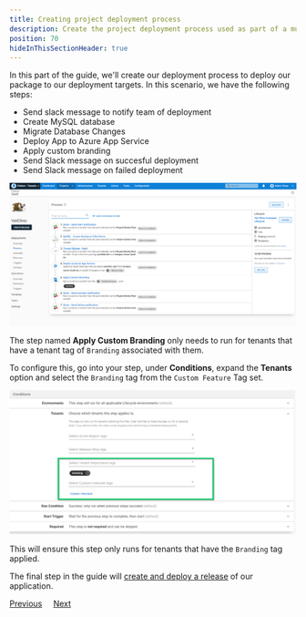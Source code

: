 ```yaml
---
title: Creating project deployment process
description: Create the project deployment process used as part of a multi-tenant SaaS setup in Octopus Deploy.
position: 70
hideInThisSectionHeader: true
---
```


In this part of the guide, we'll create our deployment process to deploy our package to our deployment targets.  In this scenario, we have the following steps:

* Send slack message to notify team of deployment
* Create MySQL database
* Migrate Database Changes
* Deploy App to Azure App Service 
* Apply custom branding 
* Send Slack message on succesful deployment
* Send Slack message on failed deployment

![](images/creating-new-deployment-process.png "width=500")

The step named **Apply Custom Branding** only needs to run for tenants that have a tenant tag of `Branding` associated with them. 

To configure this, go into your step, under **Conditions**, expand the **Tenants** option and select the `Branding` tag from the `Custom Feature` Tag set.

![](images/apply-custom-branding-step.png "width=500")

This will ensure this step only runs for tenants that have the `Branding` tag applied.

The final step in the guide will [create and deploy a release](/docs/tenants/guides/multi-tenant-saas-application/creating-project-release.md) of our application.

<span><a class="btn btn-secondary" href="/docs/tenants/guides/multi-tenant-saas-application/creating-new-octopus-infrastructure">Previous</a></span>&nbsp;&nbsp;&nbsp;&nbsp;&nbsp;<span><a class="btn btn-success" href="/docs/tenants/guides/multi-tenant-saas-application/creating-project-release">Next</a></span>